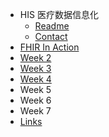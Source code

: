 - HIS 医疗数据信息化
  - [Readme](README.md)
  - [Contact](CONTACT.md)
- [FHIR In Action](in-action/index.md)
- [Week 2](week-2/index.md)
- [Week 3](week-3/index.md)
- [Week 4](week-4/_index.md)
- Week 5
- Week 6
- Week 7
- [Links](LINKS.md)